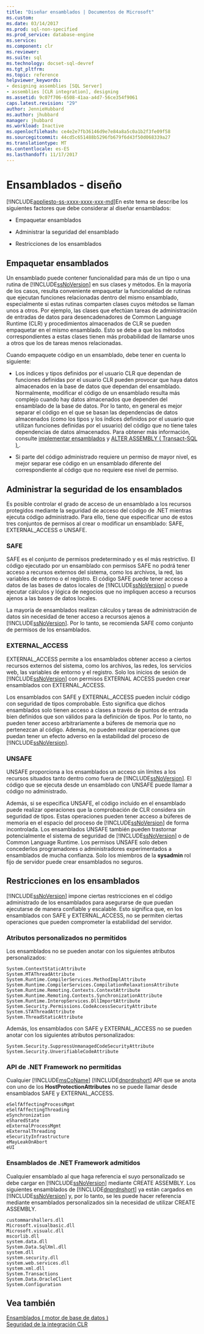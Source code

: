 ```yaml
---
title: "Diseñar ensamblados | Documentos de Microsoft"
ms.custom: 
ms.date: 03/14/2017
ms.prod: sql-non-specified
ms.prod_service: database-engine
ms.service: 
ms.component: clr
ms.reviewer: 
ms.suite: sql
ms.technology: docset-sql-devref
ms.tgt_pltfrm: 
ms.topic: reference
helpviewer_keywords:
- designing assemblies [SQL Server]
- assemblies [CLR integration], designing
ms.assetid: 9c07f706-6508-41aa-a4d7-56ce354f9061
caps.latest.revision: "29"
author: JennieHubbard
ms.author: jhubbard
manager: jhubbard
ms.workload: Inactive
ms.openlocfilehash: ce4e2e7fb36146d9e7e84a8a5c0a1b2f3fe09f58
ms.sourcegitcommit: 44cd5c651488b5296fb679f6d43f50d068339a27
ms.translationtype: MT
ms.contentlocale: es-ES
ms.lasthandoff: 11/17/2017
---
```

# <a name="assemblies---designing"></a>Ensamblados - diseño
[!INCLUDE[appliesto-ss-xxxx-xxxx-xxx-md](../../includes/appliesto-ss-xxxx-xxxx-xxx-md.md)]En este tema se describe los siguientes factores que debe considerar al diseñar ensamblados:  
  
-   Empaquetar ensamblados  
  
-   Administrar la seguridad del ensamblado  
  
-   Restricciones de los ensamblados  
  
## <a name="packaging-assemblies"></a>Empaquetar ensamblados  
 Un ensamblado puede contener funcionalidad para más de un tipo o una rutina de [!INCLUDE[ssNoVersion](../../includes/ssnoversion-md.md)] en sus clases y métodos. En la mayoría de los casos, resulta conveniente empaquetar la funcionalidad de rutinas que ejecutan funciones relacionadas dentro del mismo ensamblado, especialmente si estas rutinas comparten clases cuyos métodos se llaman unos a otros. Por ejemplo, las clases que efectúan tareas de administración de entradas de datos para desencadenadores de Common Language Runtime (CLR) y procedimientos almacenados de CLR se pueden empaquetar en el mismo ensamblado. Esto se debe a que los métodos correspondientes a estas clases tienen más probabilidad de llamarse unos a otros que los de tareas menos relacionadas.  
  
 Cuando empaquete código en un ensamblado, debe tener en cuenta lo siguiente:  
  
-   Los índices y tipos definidos por el usuario CLR que dependan de funciones definidas por el usuario CLR pueden provocar que haya datos almacenados en la base de datos que dependan del ensamblado. Normalmente, modificar el código de un ensamblado resulta más complejo cuando hay datos almacenados que dependen del ensamblado de la base de datos. Por lo tanto, en general es mejor separar el código en el que se basan las dependencias de datos almacenados (como los tipos y los índices definidos por el usuario que utilizan funciones definidas por el usuario) del código que no tiene tales dependencias de datos almacenados. Para obtener más información, consulte [implementar ensamblados](../../relational-databases/clr-integration/assemblies-implementing.md) y [ALTER ASSEMBLY &#40; Transact-SQL &#41; ](../../t-sql/statements/alter-assembly-transact-sql.md).  
  
-   Si parte del código administrado requiere un permiso de mayor nivel, es mejor separar ese código en un ensamblado diferente del correspondiente al código que no requiere ese nivel de permiso.  
  
## <a name="managing-assembly-security"></a>Administrar la seguridad de los ensamblados  
 Es posible controlar el grado de acceso de un ensamblado a los recursos protegidos mediante la seguridad de acceso del código de .NET mientras ejecuta código administrado. Para ello, tiene que especificar uno de estos tres conjuntos de permisos al crear o modificar un ensamblado: SAFE, EXTERNAL_ACCESS o UNSAFE.  
  
### <a name="safe"></a>SAFE  
 SAFE es el conjunto de permisos predeterminado y es el más restrictivo. El código ejecutado por un ensamblado con permisos SAFE no podrá tener acceso a recursos externos del sistema, como los archivos, la red, las variables de entorno o el registro. El código SAFE puede tener acceso a datos de las bases de datos locales de [!INCLUDE[ssNoVersion](../../includes/ssnoversion-md.md)] o puede ejecutar cálculos y lógica de negocios que no impliquen acceso a recursos ajenos a las bases de datos locales.  
  
 La mayoría de ensamblados realizan cálculos y tareas de administración de datos sin necesidad de tener acceso a recursos ajenos a [!INCLUDE[ssNoVersion](../../includes/ssnoversion-md.md)]. Por lo tanto, se recomienda SAFE como conjunto de permisos de los ensamblados.  
  
### <a name="externalaccess"></a>EXTERNAL_ACCESS  
 EXTERNAL_ACCESS permite a los ensamblados obtener acceso a ciertos recursos externos del sistema, como los archivos, las redes, los servicios web, las variables de entorno y el registro. Solo los inicios de sesión de [!INCLUDE[ssNoVersion](../../includes/ssnoversion-md.md)] con permisos EXTERNAL ACCESS pueden crear ensamblados con EXTERNAL_ACCESS.  
  
 Los ensamblados con SAFE y EXTERNAL_ACCESS pueden incluir código con seguridad de tipos comprobable. Esto significa que dichos ensamblados solo tienen acceso a clases a través de puntos de entrada bien definidos que son válidos para la definición de tipos. Por lo tanto, no pueden tener acceso arbitrariamente a búferes de memoria que no pertenezcan al código. Además, no pueden realizar operaciones que puedan tener un efecto adverso en la estabilidad del proceso de [!INCLUDE[ssNoVersion](../../includes/ssnoversion-md.md)].  
  
### <a name="unsafe"></a>UNSAFE  
 UNSAFE proporciona a los ensamblados un acceso sin límites a los recursos situados tanto dentro como fuera de [!INCLUDE[ssNoVersion](../../includes/ssnoversion-md.md)]. El código que se ejecuta desde un ensamblado con UNSAFE puede llamar a código no administrado.  
  
 Además, si se especifica UNSAFE, el código incluido en el ensamblado puede realizar operaciones que la comprobación de CLR considera sin seguridad de tipos. Estas operaciones pueden tener acceso a búferes de memoria en el espacio del proceso de [!INCLUDE[ssNoVersion](../../includes/ssnoversion-md.md)] de forma incontrolada. Los ensamblados UNSAFE también pueden trastornar potencialmente el sistema de seguridad de [!INCLUDE[ssNoVersion](../../includes/ssnoversion-md.md)] o de Common Language Runtime. Los permisos UNSAFE solo deben concederlos programadores o administradores experimentados a ensamblados de mucha confianza. Solo los miembros de la **sysadmin** rol fijo de servidor puede crear ensamblados no seguros.  
  
## <a name="restrictions-on-assemblies"></a>Restricciones en los ensamblados  
 [!INCLUDE[ssNoVersion](../../includes/ssnoversion-md.md)] impone ciertas restricciones en el código administrado de los ensamblados para asegurarse de que puedan ejecutarse de manera confiable y escalable. Esto significa que, en los ensamblados con SAFE y EXTERNAL_ACCESS, no se permiten ciertas operaciones que pueden comprometer la estabilidad del servidor.  
  
### <a name="disallowed-custom-attributes"></a>Atributos personalizados no permitidos  
 Los ensamblados no se pueden anotar con los siguientes atributos personalizados:  
  
```  
System.ContextStaticAttribute  
System.MTAThreadAttribute  
System.Runtime.CompilerServices.MethodImplAttribute  
System.Runtime.CompilerServices.CompilationRelaxationsAttribute  
System.Runtime.Remoting.Contexts.ContextAttribute  
System.Runtime.Remoting.Contexts.SynchronizationAttribute  
System.Runtime.InteropServices.DllImportAttribute   
System.Security.Permissions.CodeAccessSecurityAttribute  
System.STAThreadAttribute  
System.ThreadStaticAttribute  
```  
  
 Además, los ensamblados con SAFE y EXTERNAL_ACCESS no se pueden anotar con los siguientes atributos personalizados:  
  
```  
System.Security.SuppressUnmanagedCodeSecurityAttribute  
System.Security.UnverifiableCodeAttribute  
```  
  
### <a name="disallowed-net-framework-apis"></a>API de .NET Framework no permitidas  
 Cualquier [!INCLUDE[msCoName](../../includes/msconame-md.md)] [!INCLUDE[dnprdnshort](../../includes/dnprdnshort-md.md)] API que se anota con uno de los **HostProtectionAttributes** no se puede llamar desde ensamblados SAFE y EXTERNAL_ACCESS.  
  
```  
eSelfAffectingProcessMgmt  
eSelfAffectingThreading  
eSynchronization  
eSharedState   
eExternalProcessMgmt  
eExternalThreading  
eSecurityInfrastructure  
eMayLeakOnAbort  
eUI  
```  
  
### <a name="supported-net-framework-assemblies"></a>Ensamblados de .NET Framework admitidos  
 Cualquier ensamblado al que haga referencia el suyo personalizado se debe cargar en [!INCLUDE[ssNoVersion](../../includes/ssnoversion-md.md)] mediante CREATE ASSEMBLY. Los siguientes ensamblados de [!INCLUDE[dnprdnshort](../../includes/dnprdnshort-md.md)] ya están cargados en [!INCLUDE[ssNoVersion](../../includes/ssnoversion-md.md)] y, por lo tanto, se les puede hacer referencia mediante ensamblados personalizados sin la necesidad de utilizar CREATE ASSEMBLY.  
  
```  
custommarshallers.dll  
Microsoft.visualbasic.dll  
Microsoft.visualc.dll  
mscorlib.dll  
system.data.dll  
System.Data.SqlXml.dll  
system.dll  
system.security.dll  
system.web.services.dll  
system.xml.dll  
System.Transactions  
System.Data.OracleClient  
System.Configuration  
```  
  
## <a name="see-also"></a>Vea también  
 [Ensamblados &#40; motor de base de datos &#41;](../../relational-databases/clr-integration/assemblies-database-engine.md)   
 [Seguridad de la integración CLR](../../relational-databases/clr-integration/security/clr-integration-security.md)  
  
  
